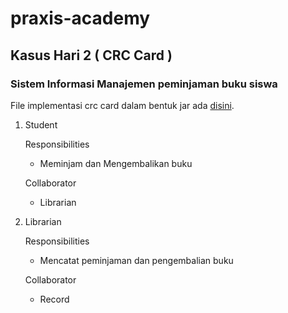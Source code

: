 # praxis-academy

## Kasus Hari 2 ( CRC Card )
### Sistem Informasi Manajemen peminjaman buku siswa

File implementasi crc card dalam bentuk jar ada [disini](https://github.com/ramakira/praxis-academy/tree/master/week1/praxisday2/kasus%20day%202).

1. Student
   
   Responsibilities            
   
   - Meminjam dan Mengembalikan buku
   
   Collaborator
   
   - Librarian
   
2. Librarian

    Responsibilities
    
    - Mencatat peminjaman dan pengembalian buku
    
    Collaborator
    
    - Record
    

